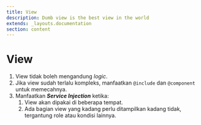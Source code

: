 ```yaml
---
title: View
description: Dumb view is the best view in the world
extends: _layouts.documentation
section: content
---
```


# View

1. View tidak boleh mengandung *logic*.
2. Jika view sudah terlalu kompleks, manfaatkan `@include` dan `@component` untuk memecahnya.
3. Manfaatkan ***Service Injection*** ketika:
   1. View akan dipakai di beberapa tempat.
   2. Ada bagian view yang kadang perlu ditampilkan kadang tidak, tergantung role atau kondisi lainnya.